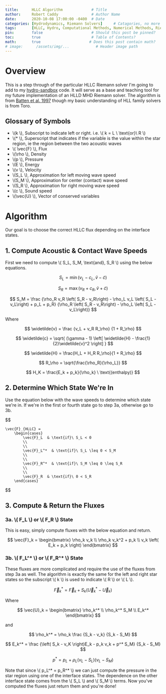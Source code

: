 ```yaml
---
title:      HLLC Algorithm             # Title
author:     Robert Caddy               # Author Name
date:       2020-10-08 17:00:00 -0400  # Date
categories: [Hydrodynamics, Riemann Solvers]     # Catagories, no more than 2
tags:       [HLLC, Hydro, Computational Methods, Numerical Methods, Riemann Solver]  # Tags, any number
pin:        false                      # Should this post be pinned?
toc:        true                       # Table of Contents?
math:       true                      # Does this post contain math?
# image:      /assets/img/...            # Header image path
---
```


# Overview

This is a step through of the particular HLLC Riemann solver I'm going to add to
my [hydro-sandbox](https://github.com/bcaddy/hydro-sandbox) code. It will serve as a
base and teaching tool for my future implementation of an HLLD MHD Riemann
solver. The algorithm is from [Batten et al.
1997](https://doi.org/10.1137/S1064827593260140) though my basic understanding
of HLL family solvers is from Toro.

## Glossary of Symbols
- \\(k \\), Subscript to indicate left or right. i.e. \\( k = L \ \text{or}\ R \\)
- \\(*  \\), Superscript that indicates if the variable is the value within the star region, ie the region between the two acoustic waves
- \\\( \vec{F} \\),  Flux
- \\(\rho  \\), Density
- \\(p  \\), Pressure
- \\(E \\), Energy
- \\(v  \\), Velocity
- \\(S_L  \\), Approximation for left moving wave speed
- \\(S_M  \\), Approximation for center (contact) wave speed
- \\(S_R  \\), Approximation for right moving wave speed
- \\(c \\), Sound speed
- \\(\vec{U}  \\), Vector of conserved variables


# Algorithm
Our goal is to choose the correct HLLC flux depending on the interface states.

## 1. Compute Acoustic & Contact Wave Speeds
First we need to compute \\\( S_L, S_M, \text{and}, S_R \\) using the below
equations.

$$
    S_L = \min( v_L - c_L , \widetilde{v} - \widetilde{c} )
$$

$$
    S_R = \max( v_R + c_R , \widetilde{v} + \widetilde{c} )
$$

$$
    S_M = \frac
    {\rho_R v_R \left( S_R - v_R\right) - \rho_L v_L \left( S_L - v_L\right) + p_L + p_R}
    {\rho_R \left( S_R - v_R\right) - \rho_L \left( S_L - v_L\right)}
$$

Where

$$
    \widetilde{v} = \frac
    {v_L + v_R R_\rho}
    {1 + R_\rho}
$$

$$
    \widetilde{c} = \sqrt{
        (\gamma - 1) \left[ \widetilde{H} - \frac{1}{2}\widetilde{v}^2 \right]
    }
$$

$$
    \widetilde{H} = \frac{H_L + H_R R_\rho}{1 + R_\rho}
$$

$$
    R_\rho = \sqrt{\frac{\rho_R}{\rho_L}}
$$

$$
    H_K = \frac{E_k + p_k}{\rho_k} \ \text{(enthalpy)}
$$

## 2. Determine Which State We're In
Use the equation below with the wave speeds to determine which state we're in.
If we're in the first or fourth state go to step 3a, otherwise go to 3b.

$$

    \vec{F}_{HLLC} =
        \begin{cases}
            \vec{F}_L  & \text{if}\ S_L < 0
            \\
            \\
            \vec{F}_L^*  & \text{if}\ S_L \leq 0 < S_M
            \\
            \\
            \vec{F}_R^*  & \text{if}\ S_M \leq 0 \leq S_R
            \\
            \\
            \vec{F}_R  & \text{if}\ 0 < S_R
        \end{cases}

$$


## 3. Compute & Return the Fluxes

### 3a. \\( F_L \\) or \\( F_R \\) State
This is easy, simply compute fluxes with the below equation and return.

$$
    \vec{F}_k = \begin{bmatrix}
            \rho_k v_k \\
            \rho_k v_k^2 + p_k \\
            v_k \left( E_k + p_k \right)
         \end{bmatrix}
$$

### 3b. \\( F_L^* \\) or \\( F_R^* \\) State
These fluxes are more complicated and require the use of the fluxes from step 3a as well. The algorithm is exactly the same for the left and right star states so the subscript \\\( k \\) is used to indicate \\( R \\) or \\( L \\).

$$
    \vec{F}_k^* = \vec{F}_k + S_k \left( \vec{U}_k^* - \vec{U}_k \right)
$$

Where

$$
    \vec{U}_k = \begin{bmatrix}
            \rho_k^* \\
            \rho_k^* S_M \\
            E_k^*
         \end{bmatrix}
$$

and

$$
    \rho_k^* = \rho_k \frac
    {S_k - v_k}
    {S_k - S_M}
$$

$$
    E_k^* = \frac
    {\left( S_k - v_K \right)E_k - p_k v_k + p^* S_M}
    {S_k - S_M}
$$

$$
    p^* = p_L + \rho_L \left( v_L - S_L \right) \left( v_L - S_M \right)
$$

Note that since \\( p_L^* = p_R^* \\) we can just compute the pressure in the star region using one of the interface states. The dependence on the other interface state comes from the \\( S_L \\) and \\( S_M \\) terms. Now you've computed the fluxes just return them and you're done!